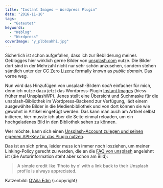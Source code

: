 ```yaml
---
title: "Instant Images – Wordpress Plugin"
date: "2016-11-16"
tags:
  - "Getestet"
keywords:
  - "Weblog"
  - "Wordpress"
coverImage: "y_plbbsahhi.jpg"
---
```


Sicherlich ist schon aufgefallen, dass ich zur Bebilderung meines Geblogges hier wirklich gerne Bilder von [unsplash.com](https://unsplash.com/) nutze. Die Bilder dort sind in der Mehrzahl nicht nur sehr schön anzusehen, sondern stehen sämtlich unter der [CC Zero Lizenz](https://unsplash.com/license) formally known as _public domain_. Das vorne weg.

Nun wird das Hinzufügen von unsplash-Bildern _noch_ einfacher für mich, denn ich nutze dazu jetzt das Wordpress-Plugin [Instant Images](https://connekthq.com/plugins/instant-images/) (hiess früher mal UnsplashWP). Jenes stellt eine Übersicht und Suchmaske für die unsplash-Bibliothek im Wordpress-Backend zur Verfügung, lädt einem ausgewählte Bilder in die Medienbibliothek und von dort können sie wie gewohnt in Artikel eingefügt werden. Das kann man auch am Artikel selbst initieren, hier musste ich aber die Seite einmal reloaden, um ein hochgeladenes Bild in den Bibliothek sehen zu können.

Wer möchte, kann sich einen [Unsplash-Account zulegen und seinen eigenen API-Key für das Plugin nutzen](https://connekthq.com/plugins/instant-images/api-access/).

Das ist an sich prima, leider muss ich immer noch losziehen, um meiner Linking-Policy gerecht zu werden, die an die [FAQ von unsplash](https://unsplash.com/faq) angelehnt ist (die Autorinformation steht aber schon am Bild):

> A simple credit like ‘Photo by x’ with a link back to their Unsplash profile is always appreciated.

Katzenbild: [Q'Aila Edm](https://unsplash.com/@mewmewmew) {:.copyright}
